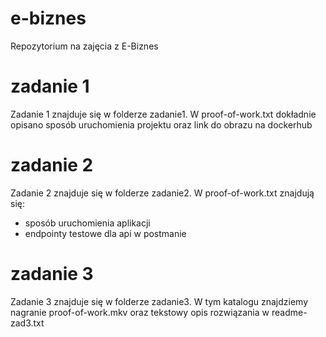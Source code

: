 # e-biznes
Repozytorium na zajęcia z E-Biznes

# zadanie 1
Zadanie 1 znajduje się w folderze zadanie1. W proof-of-work.txt dokładnie opisano sposób uruchomienia projektu oraz link do obrazu na dockerhub

# zadanie 2
Zadanie 2 znajduje się w folderze zadanie2. W proof-of-work.txt znajdują się:
- sposób uruchomienia aplikacji
- endpointy testowe dla api w postmanie

# zadanie 3
Zadanie 3 znajduje się w folderze zadanie3. W tym katalogu znajdziemy nagranie proof-of-work.mkv oraz tekstowy opis rozwiązania w readme-zad3.txt